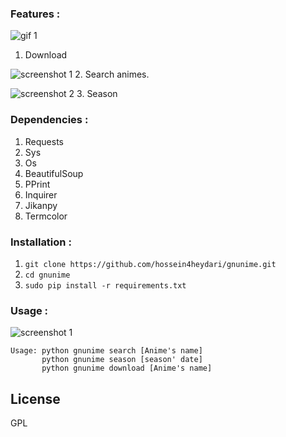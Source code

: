 
### Features :
  ![gif 1](http://s7.picofile.com/file/8377011118/3.gif "")
  1. Download
  
  ![screenshot 1](http://s6.picofile.com/file/8376941626/2.png "")
  2. Search animes.
  
  ![screenshot 2]( "")
  3. Season

### Dependencies :
  1. Requests
  2. Sys
  3. Os
  4. BeautifulSoup
  5. PPrint
  6. Inquirer
  7. Jikanpy
  8. Termcolor

### Installation :
  1. `git clone https://github.com/hossein4heydari/gnunime.git`
  2. `cd gnunime`
  3. `sudo pip install -r requirements.txt`

### Usage :
  ![screenshot 1](http://s6.picofile.com/file/8376941592/1.png "")
  ```
  Usage: python gnunime search [Anime's name]
         python gnunime season [season' date]
         python gnunime download [Anime's name]
  ```

## License

GPL
